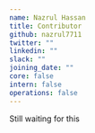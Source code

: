 ```yaml
---
name: Nazrul Hassan
title: Contributor
github: nazrul7711
twitter: ""
linkedin: ""
slack: ""
joining_date: ""
core: false
intern: false
operations: false
---
```


Still waiting for this
